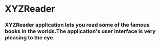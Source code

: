 # XYZReader
### XYZReader application lets you read some of the famous books in the worlds.The application's user interface is very pleasing to the eye. 
